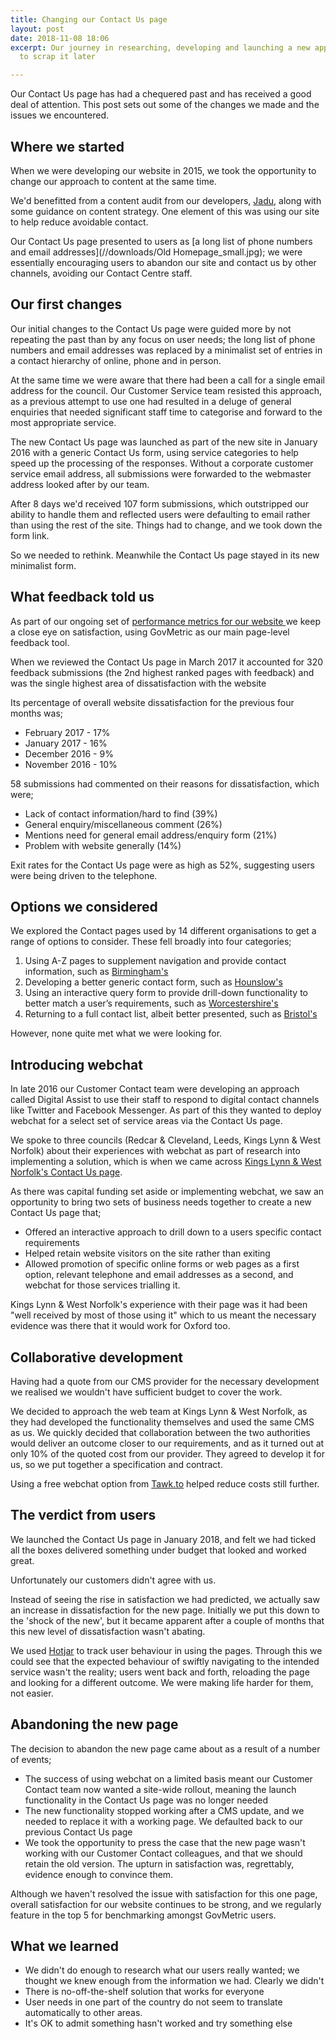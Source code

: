 ```yaml
---
title: Changing our Contact Us page
layout: post
date: 2018-11-08 18:06
excerpt: Our journey in researching, developing and launching a new approach, only
  to scrap it later

---
```

Our Contact Us page has had a chequered past and has received a good deal of attention. This post sets out some of the changes we made and the issues we encountered.

## Where we started

When we were developing our website in 2015, we took the opportunity to change our approach to content at the same time.

We'd benefitted from a content audit from our developers, [Jadu](www.jadu.net), along with some guidance on content strategy. One element of this was using our site to help reduce avoidable contact.

Our Contact Us page presented to users as [a long list of phone numbers and email addresses](//downloads/Old Homepage_small.jpg); we were essentially encouraging users to abandon our site and contact us by other channels, avoiding our Contact Centre staff.

## Our first changes

Our initial changes to the Contact Us page were guided more by not repeating the past than by any focus on user needs; the long list of phone numbers and email addresses was replaced by a minimalist set of entries in a contact hierarchy of online, phone and in person.

At the same time we were aware that there had been a call for a single email address for the council. Our Customer Service team  resisted this approach, as a previous attempt to use one had resulted in a deluge of general enquiries that needed significant staff time to categorise and forward to the most appropriate service.

The new Contact Us page was launched as part of the new site in January 2016 with a generic Contact Us form, using service categories to help speed up the processing of the responses. Without a corporate customer service email address, all submissions were forwarded to the webmaster address looked after by our team.

After 8 days we'd received 107 form submissions, which outstripped our ability to handle them and reflected users were defaulting to email rather than using the rest of the site. Things had to change, and we took down the form link.

So we needed to rethink. Meanwhile the Contact Us page stayed in its new minimalist form.

## What feedback told us

As part of our ongoing set of [performance metrics for our website ](https://digital.oxford.gov.uk/performance/webtraffic.html)we keep a close eye on satisfaction, using GovMetric as our main page-level feedback tool.

When we reviewed the Contact Us page in March 2017 it accounted for 320 feedback submissions (the 2nd highest ranked pages with feedback) and was the single highest area of dissatisfaction with the website

Its percentage of overall website dissatisfaction for the previous four months was;

* February 2017 - 17%
* January 2017 - 16%
* December 2016 - 9%
* November 2016 - 10%

58 submissions had commented on their reasons for dissatisfaction, which were;

* Lack of contact information/hard to find (39%)
* General enquiry/miscellaneous comment (26%)
* Mentions need for general email address/enquiry form (21%)
* Problem with website generally (14%)

Exit rates for the Contact Us page were as high as 52%, suggesting users were being driven to the telephone.

## Options we considered

We explored the Contact pages used by 14 different organisations to get a range of options to consider. These fell broadly into four categories;

1. Using A-Z pages to supplement navigation and provide contact information, such as [Birmingham's](https://www.birmingham.gov.uk/a_to_z)
2. Developing a better generic contact form, such as [Hounslow's](https://eforms.hounslow.gov.uk/ufs/ufsmain?formid=ENQUIRIES_FORM&ebz=1_1541709239564&ebd=0&ebz=1_1541709239564)
3. Using an interactive query form to provide drill-down functionality to better match a user’s requirements, such as [Worcestershire's](https://capublic.worcestershire.gov.uk/CSAPortalPublic/)
4. Returning to a full contact list, albeit better presented, such as [Bristol's](https://www.bristol.gov.uk/contact)

However, none quite met what we were looking for.

## Introducing webchat

In late 2016 our Customer Contact team were developing an approach called Digital Assist to use their staff to respond to digital contact channels like Twitter and Facebook Messenger. As part of this they wanted to deploy webchat for a select set of service areas via the Contact Us page.

We spoke to three councils (Redcar & Cleveland, Leeds, Kings Lynn & West Norfolk) about their experiences with webchat as part of research into implementing a solution, which is when we came across [Kings Lynn & West Norfolk's Contact Us page](https://www.west-norfolk.gov.uk/contact).

As there was capital funding set aside or implementing webchat, we saw an opportunity to bring two sets of business needs together to create a new Contact Us page that;

* Offered an interactive approach to drill down to a users specific contact requirements
* Helped retain website visitors on the site rather than exiting
* Allowed promotion of specific online forms or web pages as a first option, relevant telephone and email addresses as a second, and webchat for those services trialling it.

Kings Lynn & West Norfolk's experience with their page was it had been "well received by most of those using it" which to us meant the necessary evidence was there that it would work for Oxford too.

## Collaborative development

Having had a quote from our CMS provider for the necessary development we realised we wouldn't have sufficient budget to cover the work.

We decided to approach the web team at Kings Lynn & West Norfolk, as they had developed the functionality themselves and used the same CMS as us. We quickly decided that collaboration between the two authorities would deliver an outcome closer to our requirements, and as it turned out at only 10% of the quoted cost from our provider. They agreed to develop it for us, so we put together a specification and contract.

Using a free webchat option from [Tawk.to](https://www.tawk.to) helped reduce costs still further.

## The verdict from users

We launched the Contact Us page in January 2018, and felt we had ticked all the boxes delivered something under budget that looked and worked great.

Unfortunately our customers didn't agree with us.

Instead of seeing the rise in satisfaction we had predicted, we actually saw an increase in dissatisfaction for the new page. Initially we put this down to the 'shock of the new', but it became apparent after a couple of months that this new level of dissatisfaction wasn't abating.

We used  [Hotjar](https://www.hotjar.com) to track user behaviour in using the pages. Through this we could see that the expected behaviour of swiftly navigating to the intended service wasn't the reality; users went back and forth, reloading the page and looking for a different outcome. We were making life harder for them, not easier.

## Abandoning the new page

The decision to abandon the new page came about as a result of a number of events;

* The success of using webchat on a limited basis meant our Customer Contact team now wanted a site-wide rollout, meaning the launch functionality in the Contact Us page was no longer needed
* The new functionality stopped working after a CMS update, and we needed to replace it with a working page. We defaulted back to our previous Contact Us page
* We took the opportunity to press the case that the new page wasn't working with our Customer Contact colleagues, and that we should retain the old version. The upturn in satisfaction was, regrettably, evidence enough to convince them.

Although we haven't resolved the issue with satisfaction for this one page, overall satisfaction for our website continues to be strong, and we regularly feature in the top 5 for benchmarking amongst GovMetric users.

## What we learned

* We didn't do enough to research what our users really wanted; we thought we knew enough from the information we had. Clearly we didn't
* There is no-off-the-shelf solution that works for everyone
* User needs in one part of the country do not seem to translate automatically to other areas.
* It's OK to admit something hasn't worked and try something else